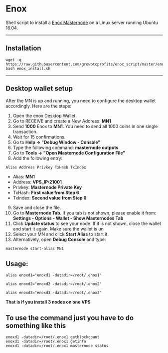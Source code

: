 # Enox
Shell script to install a [Enox Masternode](http://enox.io) on a Linux server running Ubuntu 16.04.
***

## Installation
```
wget -q https://raw.githubusercontent.com/growbtcprofits/enox_script/master/enox_install.sh
bash enox_install.sh
```
***

## Desktop wallet setup  

After the MN is up and running, you need to configure the desktop wallet accordingly. Here are the steps:  
1. Open the enox Desktop Wallet.  
2. Go to RECEIVE and create a New Address: **MN1**  
3. Send **1000** Enox to **MN1**. You need to send all 1000 coins in one single transaction.
4. Wait for 15 confirmations.  
5. Go to **Help -> "Debug Window - Console"**  
6. Type the following command: **masternode outputs**  
7. Go to  **Tools -> "Open Masternode Configuration File"**
8. Add the following entry:
```
Alias Address Privkey TxHash TxIndex
```
* Alias: **MN1**
* Address: **VPS_IP:21001**
* Privkey: **Masternode Private Key**
* TxHash: **First value from Step 6**
* TxIndex:  **Second value from Step 6**
9. Save and close the file.
10. Go to **Masternode Tab**. If you tab is not shown, please enable it from: **Settings - Options - Wallet - Show Masternodes Tab**
11. Click **Update status** to see your node. If it is not shown, close the wallet and start it again. Make sure the wallet is un
12. Select your MN and click **Start Alias** to start it.
13. Alternatively, open **Debug Console** and type:
```
masternode start-alias MN1
```

## Usage:
```
alias enoxd1="enoxd1 -datadir=/root/.enox1"

alias enoxd2="enoxd2 -datadir=/root/.enox2"

alias enoxd3="enoxd3 -datadir=/root/.enox3"
```

**That is if you install 3 nodes on one VPS** 

## To use the command just you have to do something like this 

```
enoxd1 -datadir=/root/.enox1 getblockcount
enoxd1 -datadir=/root/.enox1 getinfo
enoxd1 -datadir=/root/.enox1 masternode status
```
